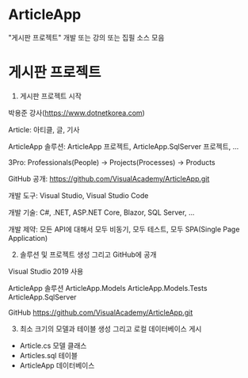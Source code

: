 # ArticleApp
"게시판 프로젝트" 개발 또는 강의 또는 집필 소스 모음

# 게시판 프로젝트

1. 게시판 프로젝트 시작

박용준 강사(https://www.dotnetkorea.com)

Article: 아티클, 글, 기사

ArticleApp 솔루션: ArticleApp 프로젝트, ArticleApp.SqlServer 프로젝트, ...

3Pro: Professionals(People) -> Projects(Processes) -> Products

GitHub 공개: https://github.com/VisualAcademy/ArticleApp.git

개발 도구: Visual Studio, Visual Studio Code

개발 기술: C#, .NET, ASP.NET Core, Blazor, SQL Server, ...

개발 제약: 모든 API에 대해서 모두 비동기, 모두 테스트, 모두 SPA(Single Page Application)

2. 솔루션 및 프로젝트 생성 그리고 GitHub에 공개

Visual Studio 2019 사용

ArticleApp 솔루션
    ArticleApp.Models
    ArticleApp.Models.Tests
    ArticleApp.SqlServer 

GitHub
    https://github.com/VisualAcademy/ArticleApp.git


3. 최소 크기의 모델과 테이블 생성 그리고 로컬 데이터베이스 게시

- Article.cs 모델 클래스
- Articles.sql 테이블
- ArticleApp 데이터베이스 
